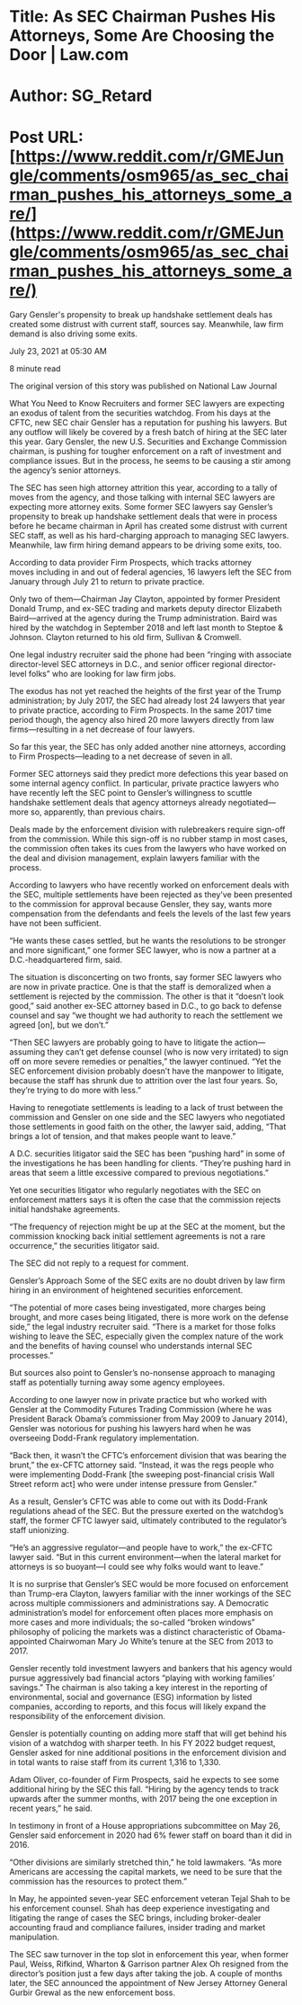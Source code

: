 # Title: As SEC Chairman Pushes His Attorneys, Some Are Choosing the Door | Law.com
# Author: SG_Retard
# Post URL: [https://www.reddit.com/r/GMEJungle/comments/osm965/as_sec_chairman_pushes_his_attorneys_some_are/](https://www.reddit.com/r/GMEJungle/comments/osm965/as_sec_chairman_pushes_his_attorneys_some_are/)


Gary Gensler's propensity to break up handshake settlement deals has created some distrust with current staff, sources say. Meanwhile, law firm demand is also driving some exits.

July 23, 2021 at 05:30 AM

8 minute read

The original version of this story was published on National Law Journal

What You Need to Know
Recruiters and former SEC lawyers are expecting an exodus of talent from the securities watchdog.
From his days at the CFTC, new SEC chair Gensler has a reputation for pushing his lawyers.
But any outflow will likely be covered by a fresh batch of hiring at the SEC later this year.
Gary Gensler, the new U.S. Securities and Exchange Commission chairman, is pushing for tougher enforcement on a raft of investment and compliance issues. But in the process, he seems to be causing a stir among the agency’s senior attorneys.

The SEC has seen high attorney attrition this year, according to a tally of moves from the agency, and those talking with internal SEC lawyers are expecting more attorney exits. Some former SEC lawyers say Gensler’s propensity to break up handshake settlement deals that were in process before he became chairman in April has created some distrust with current SEC staff, as well as his hard-charging approach to managing SEC lawyers. Meanwhile, law firm hiring demand appears to be driving some exits, too.

According to data provider Firm Prospects, which tracks attorney moves including in and out of federal agencies, 16 lawyers left the SEC from January through July 21 to return to private practice.

Only two of them—Chairman Jay Clayton, appointed by former President Donald Trump, and ex-SEC trading and markets deputy director Elizabeth Baird—arrived at the agency during the Trump administration. Baird was hired by the watchdog in September 2018 and left last month to Steptoe & Johnson. Clayton returned to his old firm, Sullivan & Cromwell.

One legal industry recruiter said the phone had been “ringing with associate director-level SEC attorneys in D.C., and senior officer regional director-level folks” who are looking for law firm jobs.

The exodus has not yet reached the heights of the first year of the Trump administration; by July 2017, the SEC had already lost 24 lawyers that year to private practice, according to Firm Prospects. In the same 2017 time period though, the agency also hired 20 more lawyers directly from law firms—resulting in a net decrease of four lawyers.

So far this year, the SEC has only added another nine attorneys, according to Firm Prospects—leading to a net decrease of seven in all.

Former SEC attorneys said they predict more defections this year based on some internal agency conflict. In particular, private practice lawyers who have recently left the SEC point to Gensler’s willingness to scuttle handshake settlement deals that agency attorneys already negotiated—more so, apparently, than previous chairs. 

Deals made by the enforcement division with rulebreakers require sign-off from the commission. While this sign-off is no rubber stamp in most cases, the commission often takes its cues from the lawyers who have worked on the deal and division management, explain lawyers familiar with the process.


According to lawyers who have recently worked on enforcement deals with the SEC, multiple settlements have been rejected as they’ve been presented to the commission for approval because Gensler, they say, wants more compensation from the defendants and feels the levels of the last few years have not been sufficient.

“He wants these cases settled, but he wants the resolutions to be stronger and more significant,” one former SEC lawyer, who is now a partner at a D.C.-headquartered firm, said.

The situation is disconcerting on two fronts, say former SEC lawyers who are now in private practice. One is that the staff is demoralized when a settlement is rejected by the commission. The other is that it “doesn’t look good,” said another ex-SEC attorney based in D.C., to go back to defense counsel and say “we thought we had authority to reach the settlement we agreed [on], but we don’t.”

“Then SEC lawyers are probably going to have to litigate the action—assuming they can’t get defense counsel (who is now very irritated) to sign off on more severe remedies or penalties,” the lawyer continued. “Yet the SEC enforcement division probably doesn’t have the manpower to litigate, because the staff has shrunk due to attrition over the last four years. So, they’re trying to do more with less.”

Having to renegotiate settlements is leading to a lack of trust between the commission and Gensler on one side and the SEC lawyers who negotiated those settlements in good faith on the other, the lawyer said, adding, “That brings a lot of tension, and that makes people want to leave.”

A D.C. securities litigator said the SEC has been “pushing hard” in some of the investigations he has been handling for clients. “They’re pushing hard in areas that seem a little excessive compared to previous negotiations.”

Yet one securities litigator who regularly negotiates with the SEC on enforcement matters says it is often the case that the commission rejects initial handshake agreements.

“The frequency of rejection might be up at the SEC at the moment, but the commission knocking back initial settlement agreements is not a rare occurrence,” the securities litigator said.

The SEC did not reply to a request for comment.

Gensler’s Approach
Some of the SEC exits are no doubt driven by law firm hiring in an environment of heightened securities enforcement.

“The potential of more cases being investigated, more charges being brought, and more cases being litigated, there is more work on the defense side,” the legal industry recruiter said. “There is a market for those folks wishing to leave the SEC, especially given the complex nature of the work and the benefits of having counsel who understands internal SEC processes.”

But sources also point to Gensler’s no-nonsense approach to managing staff as potentially turning away some agency employees.

According to one lawyer now in private practice but who worked with Gensler at the Commodity Futures Trading Commission (where he was President Barack Obama’s commissioner from May 2009 to January 2014), Gensler was notorious for pushing his lawyers hard when he was overseeing Dodd-Frank regulatory implementation.

“Back then, it wasn’t the CFTC’s enforcement division that was bearing the brunt,” the ex-CFTC attorney said. “Instead, it was the regs people who were implementing Dodd-Frank [the sweeping post-financial crisis Wall Street reform act] who were under intense pressure from Gensler.”

As a result, Gensler’s CFTC was able to come out with its Dodd-Frank regulations ahead of the SEC. But the pressure exerted on the watchdog’s staff, the former CFTC lawyer said, ultimately contributed to the regulator’s staff unionizing.

“He’s an aggressive regulator—and people have to work,” the ex-CFTC lawyer said. “But in this current environment—when the lateral market for attorneys is so buoyant—I could see why folks would want to leave.”

It is no surprise that Gensler’s SEC would be more focused on enforcement than Trump-era Clayton, lawyers familiar with the inner workings of the SEC across multiple commissioners and administrations say. A Democratic administration’s model for enforcement often places more emphasis on more cases and more individuals; the so-called “broken windows” philosophy of policing the markets was a distinct characteristic of Obama-appointed Chairwoman Mary Jo White’s tenure at the SEC from 2013 to 2017.

Gensler recently told investment lawyers and bankers that his agency would pursue aggressively bad financial actors “playing with working families’ savings.” The chairman is also taking a key interest in the reporting of environmental, social and governance (ESG) information by listed companies, according to reports, and this focus will likely expand the responsibility of the enforcement division.

Gensler is potentially counting on adding more staff that will get behind his vision of a watchdog with sharper teeth. In his FY 2022 budget request, Gensler asked for nine additional positions in the enforcement division and in total wants to raise staff from its current 1,316 to 1,330.

Adam Oliver, co-founder of Firm Prospects, said he expects to see some additional hiring by the SEC this fall. “Hiring by the agency tends to track upwards after the summer months, with 2017 being the one exception in recent years,” he said.

In testimony in front of a House appropriations subcommittee on May 26, Gensler said enforcement in 2020 had 6% fewer staff on board than it did in 2016.

“Other divisions are similarly stretched thin,” he told lawmakers. “As more Americans are accessing the capital markets, we need to be sure that the commission has the resources to protect them.”

In May, he appointed seven-year SEC enforcement veteran Tejal Shah to be his enforcement counsel. Shah has deep experience investigating and litigating the range of cases the SEC brings, including broker-dealer accounting fraud and compliance failures, insider trading and market manipulation.

The SEC saw turnover in the top slot in enforcement this year, when former Paul, Weiss, Rifkind, Wharton & Garrison partner Alex Oh resigned from the director’s position just a few days after taking the job. A couple of months later, the SEC announced the appointment of New Jersey Attorney General Gurbir Grewal as the new enforcement boss.